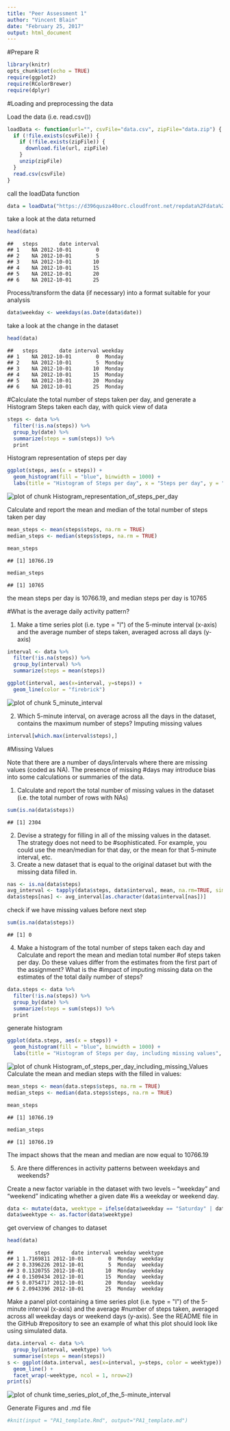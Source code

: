 ```yaml
---
title: "Peer Assessment 1"
author: "Vincent Blain"
date: "February 25, 2017"
output: html_document
---
```


#Prepare R

```r
library(knitr)
opts_chunk$set(echo = TRUE)
require(ggplot2)
require(RColorBrewer)
require(dplyr)
```

#Loading and preprocessing the data

Load the data (i.e. read.csv())

```r
loadData <- function(url="", csvFile="data.csv", zipFile="data.zip") {
  if (!file.exists(csvFile)) {
    if (!file.exists(zipFile)) {
      download.file(url, zipFile)
    }
    unzip(zipFile)
  }
  read.csv(csvFile)
}
```
call the loadData function 

```r
data = loadData("https://d396qusza40orc.cloudfront.net/repdata%2Fdata%2Factivity.zip", "activity.csv", "data.zip")
```

take a look at the data returned

```r
head(data)
```

```
##   steps       date interval
## 1    NA 2012-10-01        0
## 2    NA 2012-10-01        5
## 3    NA 2012-10-01       10
## 4    NA 2012-10-01       15
## 5    NA 2012-10-01       20
## 6    NA 2012-10-01       25
```
Process/transform the data (if necessary) into a format suitable for your analysis

```r
data$weekday <- weekdays(as.Date(data$date))
```

take a look at the change in the dataset

```r
head(data)
```

```
##   steps       date interval weekday
## 1    NA 2012-10-01        0  Monday
## 2    NA 2012-10-01        5  Monday
## 3    NA 2012-10-01       10  Monday
## 4    NA 2012-10-01       15  Monday
## 5    NA 2012-10-01       20  Monday
## 6    NA 2012-10-01       25  Monday
```

#Calculate the total number of steps taken per day, and generate a Histogram
Steps taken each day, with quick view of data

```r
steps <- data %>%
  filter(!is.na(steps)) %>%
  group_by(date) %>%
  summarize(steps = sum(steps)) %>%
  print
```
Histogram representation of steps per day

```r
ggplot(steps, aes(x = steps)) +
  geom_histogram(fill = "blue", binwidth = 1000) +
  labs(title = "Histogram of Steps per day", x = "Steps per day", y = "Frequency")
```

![plot of chunk Histogram_representation_of_steps_per_day](figure/Histogram_representation_of_steps_per_day-1.png)

Calculate and report the mean and median of the total number of steps taken per day

```r
mean_steps <- mean(steps$steps, na.rm = TRUE)
median_steps <- median(steps$steps, na.rm = TRUE)
```

```r
mean_steps
```

```
## [1] 10766.19
```

```r
median_steps
```

```
## [1] 10765
```
the mean steps per day is 10766.19, and median steps per day is 10765

#What is the average daily activity pattern?

1. Make a time series plot (i.e. type = "l") of the 5-minute interval (x-axis) and the average number of steps taken, averaged across all days (y-axis)

```r
interval <- data %>%
  filter(!is.na(steps)) %>%
  group_by(interval) %>%
  summarize(steps = mean(steps))
```

```r
ggplot(interval, aes(x=interval, y=steps)) +
  geom_line(color = "firebrick")
```

![plot of chunk 5_minute_interval](figure/5_minute_interval-1.png)

2. Which 5-minute interval, on average across all the days in the dataset, contains the maximum number of steps? Imputing missing values

```r
interval[which.max(interval$steps),]
```

#Missing Values

Note that there are a number of days/intervals where there are missing values (coded as NA). The presence of missing #days may introduce bias into some calculations or summaries of the data.

1. Calculate and report the total number of missing values in the dataset (i.e. the total number of rows with NAs)

```r
sum(is.na(data$steps))
```

```
## [1] 2304
```

2. Devise a strategy for filling in all of the missing values in the dataset. The strategy does not need to be #sophisticated. For example, you could use the mean/median for that day, or the mean for that 5-minute interval, etc.
3. Create a new dataset that is equal to the original dataset but with the missing data filled in.

```r
nas <- is.na(data$steps)
avg_interval <- tapply(data$steps, data$interval, mean, na.rm=TRUE, simplify=TRUE)
data$steps[nas] <- avg_interval[as.character(data$interval[nas])]
```
check if we have missing values before next step


```r
sum(is.na(data$steps))
```

```
## [1] 0
```

4. Make a histogram of the total number of steps taken each day and Calculate and report the mean and median total number #of steps taken per day. Do these values differ from the estimates from the first part of the assignment? What is the #impact of imputing missing data on the estimates of the total daily number of steps?

```r
data.steps <- data %>%
  filter(!is.na(steps)) %>%
  group_by(date) %>%
  summarize(steps = sum(steps)) %>%
  print
```
generate histogram


```r
ggplot(data.steps, aes(x = steps)) +
  geom_histogram(fill = "blue", binwidth = 1000) +
  labs(title = "Histogram of Steps per day, including missing values", x = "Steps per day", y = "Frequency")
```

![plot of chunk Histogram_of_steps_per_day_including_missing_Values](figure/Histogram_of_steps_per_day_including_missing_Values-1.png)
Calculate the mean and median steps with the filled in values:

```r
mean_steps <- mean(data.steps$steps, na.rm = TRUE)
median_steps <- median(data.steps$steps, na.rm = TRUE)
```

```r
mean_steps
```

```
## [1] 10766.19
```

```r
median_steps
```

```
## [1] 10766.19
```
The impact shows that the mean and median are now equal to 10766.19


5. Are there differences in activity patterns between weekdays and weekends?

Create a new factor variable in the dataset with two levels – “weekday” and “weekend” indicating whether a given date #is a weekday or weekend day.

```r
data <- mutate(data, weektype = ifelse(data$weekday == "Saturday" | data$weekday == "Sunday", "weekend", "weekday"))
data$weektype <- as.factor(data$weektype)
```
get overview of changes to dataset

```r
head(data)
```

```
##       steps       date interval weekday weektype
## 1 1.7169811 2012-10-01        0  Monday  weekday
## 2 0.3396226 2012-10-01        5  Monday  weekday
## 3 0.1320755 2012-10-01       10  Monday  weekday
## 4 0.1509434 2012-10-01       15  Monday  weekday
## 5 0.0754717 2012-10-01       20  Monday  weekday
## 6 2.0943396 2012-10-01       25  Monday  weekday
```
Make a panel plot containing a time series plot (i.e. type = "l") of the 5-minute interval (x-axis) and the average #number of steps taken, averaged across all weekday days or weekend days (y-axis). See the README file in the GitHub #repository to see an example of what this plot should look like using simulated data.

```r
data.interval <- data %>%
  group_by(interval, weektype) %>%
  summarise(steps = mean(steps))
s <- ggplot(data.interval, aes(x=interval, y=steps, color = weektype)) +
  geom_line() +
  facet_wrap(~weektype, ncol = 1, nrow=2)
print(s)
```

![plot of chunk time_series_plot_of_the_5-minute_interval](figure/time_series_plot_of_the_5-minute_interval-1.png)

Generate Figures and .md file

```r
#knit(input = "PA1_template.Rmd", output="PA1_template.md")
```

